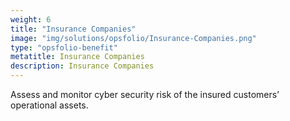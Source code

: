 ```yaml
---
weight: 6
title: "Insurance Companies"
image: "img/solutions/opsfolio/Insurance-Companies.png"
type: "opsfolio-benefit"
metatitle: Insurance Companies
description: Insurance Companies
---
```

Assess and monitor cyber security risk of the insured customers’ operational assets.



